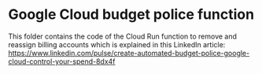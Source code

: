 # Google Cloud budget police function

This folder contains the code of the Cloud Run function to remove and reassign billing accounts which is explained in this LinkedIn article: <https://www.linkedin.com/pulse/create-automated-budget-police-google-cloud-control-your-spend-8dx4f>
